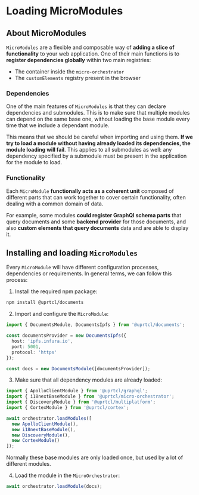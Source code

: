 # Loading MicroModules

## About MicroModules

`MicroModules` are a flexible and composable way of **adding a slice of functionality** to your web application. One of their main functions is to **register dependencies globally** within two main registries:

- The container inside the `micro-orchestrator`
- The `customElements` registry present in the browser

### Dependencies

One of the main features of `MicroModules` is that they can declare dependencies and submodules. This is to make sure that multiple modules can depend on the same base one, without loading the base module every time that we include a dependant module.

This means that we should be careful when importing and using them. **If we try to load a module without having already loaded its dependencies, the module loading will fail**. This applies to all submodules as well: any dependency specified by a submodule must be present in the application for the module to load.

### Functionality

Each `MicroModule` **functionally acts as a coherent unit** composed of different parts that can work together to cover certain functionality, often dealing with a common domain of data.

For example, some modules **could register GraphQl schema parts** that query documents and some **backend provider** for those documents, and also **custom elements that query documents** data and are able to display it.

## Installing and loading `MicroModules`

Every `MicroModule` will have different configuration processes, dependencies or requirements. In general terms, we can follow this process:

1. Install the required npm package:

```bash
npm install @uprtcl/documents
```

2. Import and configure the `MicroModule`:

```ts
import { DocumentsModule, DocumentsIpfs } from '@uprtcl/documents';

const documentsProvider = new DocumentsIpfs({
  host: 'ipfs.infura.io',
  port: 5001,
  protocol: 'https'
});

const docs = new DocumentsModule([documentsProvider]);
```

3. Make sure that all dependency modules are already loaded:

```ts
import { ApolloClientModule } from '@uprtcl/graphql';
import { i18nextBaseModule } from '@uprtcl/micro-orchestrator';
import { DiscoveryModule } from '@uprtcl/multiplatform';
import { CortexModule } from '@uprtcl/cortex';

await orchestrator.loadModules([
  new ApolloClientModule(),
  new i18nextBaseModule(),
  new DiscoveryModule(),
  new CortexModule()
]);
```

Normally these base modules are only loaded once, but used by a lot of different modules.

4. Load the module in the `MicroOrchestrator`:

```ts
await orchestrator.loadModule(docs);
```
